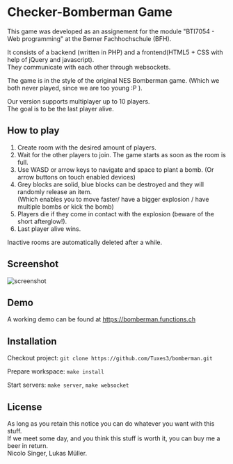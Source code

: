 Checker-Bomberman Game
======================

This game was developed as an assignement for the module "BTI7054 - Web programming" at the Berner Fachhochschule (BFH).

It consists of a backend (written in PHP) and a  frontend(HTML5 + CSS with help of jQuery and javascript).  
They communicate with each other through websockets.

The game is in the style of the original NES Bomberman game. (Which we both never played, since we are too young :P ).

Our version supports multiplayer up to 10 players.   
The goal is to be the last player alive. 

How to play
-----------
1. Create room with the desired amount of players.
2. Wait for the other players to join. The game starts as soon as the room is full.
3. Use WASD or arrow keys to navigate and space to plant a bomb. (Or arrow buttons on touch enabled devices)
4. Grey blocks are solid, blue blocks can be destroyed and they will randomly release an item.  
  (Which enables you to move faster/ have a bigger explosion / have multiple bombs or kick the bomb)
5. Players die if they come in contact with the explosion (beware of the short afterglow!).
6. Last player alive wins.

Inactive rooms are automatically deleted after a while.

Screenshot
----------
![screenshot](https://i.imgur.com/9AP2En3.png)


Demo
-----
A working demo can be found at https://bomberman.functions.ch

Installation
------------
Checkout project:  `git clone https://github.com/Tuxes3/bomberman.git`

Prepare workspace:  `make install`

Start servers: `make server`, `make websocket` 

License
-------
As long as you retain this notice you can do whatever you want with this stuff.   
If we meet some day, and you think this stuff is worth it, you can buy me a beer in return.  
Nicolo Singer, Lukas Müller.


